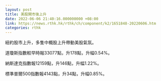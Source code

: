 ```yaml
---
layout: post
title: 美股開市後上升
date: 2022-06-06 21:40:16.000000000 +08:00
link: https://news.rthk.hk/rthk/ch/component/k2/1651848-20220606.htm
categories: rthk
---
```


紐約股市上升，多隻中概股上升帶動美股氣氛。

道瓊斯指數較早時報33077點，升178點，升幅0.54%。

納斯達克指數報12159點，升146點，升幅1.22%。

標準普爾500指數報4143點，升34點，升幅0.85%。
